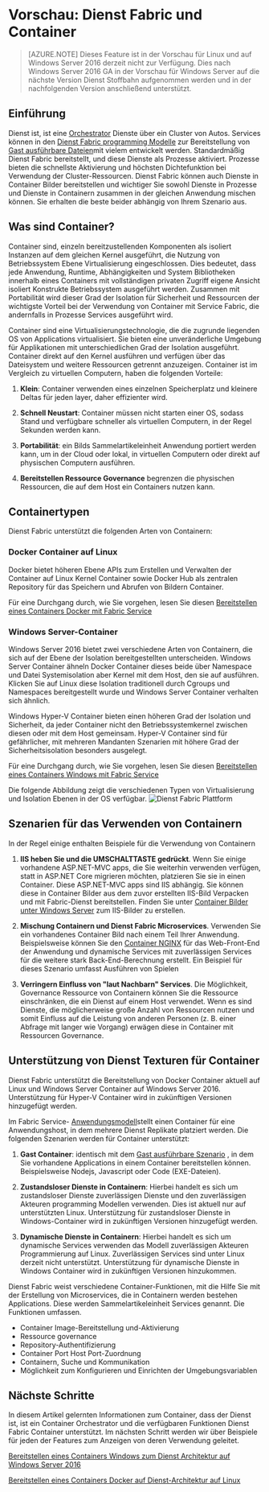 <properties
   pageTitle="Übersicht über Dienst Fabric und Container | Microsoft Azure"
   description="Übersicht über Dienst Fabric und die Verwendung von Containern Bereitstellen von Applications Microservice. Dieser Artikel bietet einen Überblick darüber, wie Container verwendet werden können und die Struktur Service-Funktionen"
   services="service-fabric"
   documentationCenter=".net"
   authors="msfussell"
   manager="timlt"
   editor=""/>

<tags
   ms.service="service-fabric"
   ms.devlang="dotnet"
   ms.topic="article"
   ms.tgt_pltfrm="NA"
   ms.workload="NA"
   ms.date="10/24/2016"
   ms.author="msfussell"/>

# <a name="preview-service-fabric-and-containers"></a>Vorschau: Dienst Fabric und Container 

>[AZURE.NOTE] Dieses Feature ist in der Vorschau für Linux und auf Windows Server 2016 derzeit nicht zur Verfügung. Dies nach Windows Server 2016 GA in der Vorschau für Windows Server auf die nächste Version Dienst Stoffbahn aufgenommen werden und in der nachfolgenden Version anschließend unterstützt.

## <a name="introduction"></a>Einführung
Dienst ist, ist eine [Orchestrator](service-fabric-cluster-resource-manager-introduction.md) Dienste über ein Cluster von Autos. Services können in den [Dienst Fabric programming Modelle](service-fabric-choose-framework.md) zur Bereitstellung von [Gast ausführbare Dateien](service-fabric-deploy-existing-app.md)mit vielem entwickelt werden. Standardmäßig Dienst Fabric bereitstellt, und diese Dienste als Prozesse aktiviert. Prozesse bieten die schnellste Aktivierung und höchsten Dichtefunktion bei Verwendung der Cluster-Ressourcen. Dienst Fabric können auch Dienste in Container Bilder bereitstellen und wichtiger Sie sowohl Dienste in Prozesse und Dienste in Containern zusammen in der gleichen Anwendung mischen können. Sie erhalten die beste beider abhängig von Ihrem Szenario aus.

## <a name="what-are-containers"></a>Was sind Container?
Container sind, einzeln bereitzustellenden Komponenten als isoliert Instanzen auf dem gleichen Kernel ausgeführt, die Nutzung von Betriebssystem Ebene Virtualisierung eingeschlossen. Dies bedeutet, dass jede Anwendung, Runtime, Abhängigkeiten und System Bibliotheken innerhalb eines Containers mit vollständigen privaten Zugriff eigene Ansicht isoliert Konstrukte Betriebssystem ausgeführt werden. Zusammen mit Portabilität wird dieser Grad der Isolation für Sicherheit und Ressourcen der wichtigste Vorteil bei der Verwendung von Container mit Service Fabric, die andernfalls in Prozesse Services ausgeführt wird. 

Container sind eine Virtualisierungstechnologie, die die zugrunde liegenden OS von Applications virtualisiert. Sie bieten eine unveränderliche Umgebung für Applikationen mit unterschiedlichen Grad der Isolation ausgeführt. Container direkt auf den Kernel ausführen und verfügen über das Dateisystem und weitere Ressourcen getrennt anzuzeigen. Container ist im Vergleich zu virtuellen Computern, haben die folgenden Vorteile:

1.  **Klein**: Container verwenden eines einzelnen Speicherplatz und kleinere Deltas für jeden layer, daher effizienter wird.

2.  **Schnell Neustart**: Container müssen nicht starten einer OS, sodass Stand und verfügbare schneller als virtuellen Computern, in der Regel Sekunden werden kann.

3.  **Portabilität**: ein Bilds Sammelartikeleinheit Anwendung portiert werden kann, um in der Cloud oder lokal, in virtuellen Computern oder direkt auf physischen Computern ausführen.

4.  **Bereitstellen Ressource Governance** begrenzen die physischen Ressourcen, die auf dem Host ein Containers nutzen kann.

## <a name="container-types"></a>Containertypen
Dienst Fabric unterstützt die folgenden Arten von Containern:

### <a name="docker-containers-on-linux"></a>Docker Container auf Linux
Docker bietet höheren Ebene APIs zum Erstellen und Verwalten der Container auf Linux Kernel Container sowie Docker Hub als zentralen Repository für das Speichern und Abrufen von Bildern Container. 

Für eine Durchgang durch, wie Sie vorgehen, lesen Sie diesen [Bereitstellen eines Containers Docker mit Fabric Service](service-fabric-deploy-container-linux.md) 

### <a name="windows-server-containers"></a>Windows Server-Container
Windows Server 2016 bietet zwei verschiedene Arten von Containern, die sich auf der Ebene der Isolation bereitgestellten unterscheiden. Windows Server Container ähneln Docker Container dieses beide über Namespace und Datei Systemisolation aber Kernel mit dem Host, den sie auf ausführen. Klicken Sie auf Linux diese Isolation traditionell durch Cgroups und Namespaces bereitgestellt wurde und Windows Server Container verhalten sich ähnlich. 

Windows Hyper-V Container bieten einen höheren Grad der Isolation und Sicherheit, da jeder Container nicht den Betriebssystemkernel zwischen diesen oder mit dem Host gemeinsam. Hyper-V Container sind für gefährlicher, mit mehreren Mandanten Szenarien mit höhere Grad der Sicherheitsisolation besonders ausgelegt.

Für eine Durchgang durch, wie Sie vorgehen, lesen Sie diesen [Bereitstellen eines Containers Windows mit Fabric Service](service-fabric-deploy-container.md) 

Die folgende Abbildung zeigt die verschiedenen Typen von Virtualisierung und Isolation Ebenen in der OS verfügbar.
![Dienst Fabric Plattform][Image1]

## <a name="scenarios-for-using-containers"></a>Szenarien für das Verwenden von Containern
In der Regel einige enthalten Beispiele für die Verwendung von Containern

1. **IIS heben Sie und die UMSCHALTTASTE gedrückt**. Wenn Sie einige vorhandene ASP.NET-MVC apps, die Sie weiterhin verwenden verfügen, statt in ASP.NET Core migrieren möchten, platzieren Sie sie in einen Container. Diese ASP.NET-MVC apps sind IIS abhängig. Sie können diese in Container Bilder aus dem zuvor erstellten IIS-Bild Verpacken und mit Fabric-Dienst bereitstellen. Finden Sie unter [Container Bilder unter Windows Server](https://msdn.microsoft.com/virtualization/windowscontainers/quick_start/quick_start_images) zum IIS-Bilder zu erstellen.


2. **Mischung Containern und Dienst Fabric Microservices**. Verwenden Sie ein vorhandenes Container Bild nach einem Teil Ihrer Anwendung. Beispielsweise können Sie den [Container NGINX](https://hub.docker.com/_/nginx/) für das Web-Front-End der Anwendung und dynamische Services mit zuverlässigen Services für die weitere stark Back-End-Berechnung erstellt. Ein Beispiel für dieses Szenario umfasst Ausführen von Spielen


3. **Verringern Einfluss von "laut Nachbarn" Services**. Die Möglichkeit, Governance Ressource von Containern können Sie die Ressource einschränken, die ein Dienst auf einem Host verwendet. Wenn es sind Dienste, die möglicherweise große Anzahl von Ressourcen nutzen und somit Einfluss auf die Leistung von anderen Personen (z. B. einer Abfrage mit langer wie Vorgang) erwägen diese in Container mit Ressourcen Governance.

## <a name="service-fabric-support-for-containers"></a>Unterstützung von Dienst Texturen für Container
Dienst Fabric unterstützt die Bereitstellung von Docker Container aktuell auf Linux und Windows Server Container auf Windows Server 2016. Unterstützung für Hyper-V Container wird in zukünftigen Versionen hinzugefügt werden. 

Im Fabric Service- [Anwendungsmodell](service-fabric-application-model.md)stellt einen Container für eine Anwendungshost, in dem mehrere Dienst Replikate platziert werden. Die folgenden Szenarien werden für Container unterstützt:

1.  **Gast Container**: identisch mit dem [Gast ausführbare Szenario](service-fabric-deploy-existing-app.md) , in dem Sie vorhandene Applications in einem Container bereitstellen können. Beispielsweise Nodejs, Javascript oder Code (EXE-Dateien).


2.  **Zustandsloser Dienste in Containern**: Hierbei handelt es sich um zustandsloser Dienste zuverlässigen Dienste und den zuverlässigen Akteuren programming Modellen verwenden. Dies ist aktuell nur auf unterstützten Linux. Unterstützung für zustandsloser Dienste in Windows-Container wird in zukünftigen Versionen hinzugefügt werden.

 
3.  **Dynamische Dienste in Containern**: Hierbei handelt es sich um dynamische Services verwenden das Modell zuverlässigen Akteuren Programmierung auf Linux. Zuverlässigen Services sind unter Linux derzeit nicht unterstützt.  Unterstützung für dynamische Dienste in Windows Container wird in zukünftigen Versionen hinzukommen.

Dienst Fabric weist verschiedene Container-Funktionen, mit die Hilfe Sie mit der Erstellung von Microservices, die in Containern werden bestehen Applications. Diese werden Sammelartikeleinheit Services genannt. Die Funktionen umfassen.

- Container Image-Bereitstellung und-Aktivierung
- Ressource governance
- Repository-Authentifizierung
- Container Port Host Port-Zuordnung
- Containern, Suche und Kommunikation
- Möglichkeit zum Konfigurieren und Einrichten der Umgebungsvariablen

## <a name="next-steps"></a>Nächste Schritte
In diesem Artikel gelernten Informationen zum Container, dass der Dienst ist, ist ein Container Orchestrator und die verfügbaren Funktionen Dienst Fabric Container unterstützt. Im nächsten Schritt werden wir über Beispiele für jeden der Features zum Anzeigen von deren Verwendung geleitet. 

[Bereitstellen eines Containers Windows zum Dienst Architektur auf Windows Server 2016](service-fabric-deploy-container.md)

[Bereitstellen eines Containers Docker auf Dienst-Architektur auf Linux](service-fabric-deploy-container-linux.md)

[Image1]: media/service-fabric-containers/Service-Fabric-Types-of-Isolation.png

